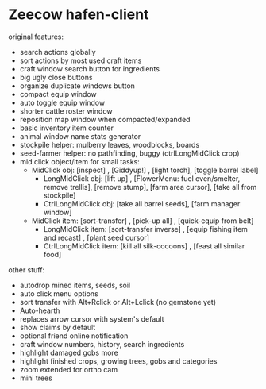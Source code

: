 # Zeecow hafen-client

original features:
 - search actions globally
 - sort actions by most used craft items
 - craft window search button for ingredients 
 - big ugly close buttons
 - organize duplicate windows button 
 - compact equip window
 - auto toggle equip window
 - shorter cattle roster window
 - reposition map window when compacted/expanded
 - basic inventory item counter
 - animal window name stats generator
 - stockpile helper: mulberry leaves, woodblocks, boards
 - seed-farmer helper: no pathfinding, buggy (ctrlLongMidClick crop)
 - mid click object/item for small tasks:
   - MidClick obj: [inspect] , [Giddyup!] , [light torch], [toggle barrel label]
     - LongMidClick obj: [lift up] , [FlowerMenu: fuel oven/smelter, remove trellis], [remove stump], [farm area cursor], [take all from stockpile]
     - CtrlLongMidClick obj: [take all barrel seeds], [farm manager window]
   - MidClick item: [sort-transfer] , [pick-up all] , [quick-equip from belt]
     - LongMidClick item: [sort-transfer inverse] , [equip fishing item and recast] , [plant seed cursor]
     - CtrlLongMidClick item: [kill all silk-cocoons] , [feast all similar food]

other stuff:
 - autodrop mined items, seeds, soil
 - auto click menu options  
 - sort transfer with Alt+Rclick or Alt+Lclick (no gemstone yet)
 - Auto-hearth  
 - replaces arrow cursor with system's default
 - show claims by default
 - optional friend online notification
 - craft window numbers, history, search ingredients
 - highlight damaged gobs more  
 - highlight finished crops, growing trees, gobs and categories
 - zoom extended for ortho cam
 - mini trees